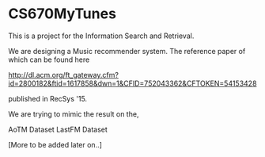 # CS670MyTunes

This is a project for the Information Search and Retrieval.

We are designing a Music recommender system. The reference paper of which can be found here 

http://dl.acm.org/ft_gateway.cfm?id=2800182&ftid=1617858&dwn=1&CFID=752043362&CFTOKEN=54153428 

published in RecSys '15.

We are trying to mimic the result on the,

AoTM Dataset
LastFM Dataset

[More to be added later on..]